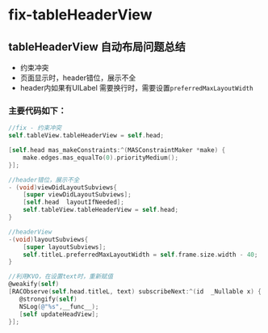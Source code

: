 # fix-tableHeaderView
## tableHeaderView 自动布局问题总结

- 约束冲突
- 页面显示时，header错位，展示不全
- header内如果有UILabel 需要换行时，需要设置`preferredMaxLayoutWidth`

### 主要代码如下：

```objective-c
//fix - 约束冲突
self.tableView.tableHeaderView = self.head;

[self.head mas_makeConstraints:^(MASConstraintMaker *make) {
    make.edges.mas_equalTo(0).priorityMedium();
}];

//header错位，展示不全
- (void)viewDidLayoutSubviews{
    [super viewDidLayoutSubviews];
    [self.head  layoutIfNeeded];
    self.tableView.tableHeaderView = self.head;
}

//headerView
-(void)layoutSubviews{
    [super layoutSubviews];
    self.titleL.preferredMaxLayoutWidth = self.frame.size.width - 40;
}

//利用KVO，在设置text时，重新赋值
@weakify(self)
[RACObserve(self.head.titleL, text) subscribeNext:^(id  _Nullable x) {
   @strongify(self)
   NSLog(@"%s",__func__);
   [self updateHeadView];
}];





```

